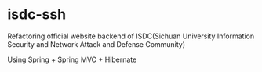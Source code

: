 # isdc-ssh

Refactoring official website backend of ISDC(Sichuan University Information Security and Network Attack and Defense Community)

Using Spring + Spring MVC + Hibernate


